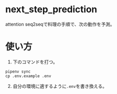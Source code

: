 # next_step_prediction
attention seq2seqで料理の手順で、次の動作を予測。

# 使い方
1. 下のコマンドを打つ。
```
pipenv sync
cp .env.example .env
```

2. 自分の環境に適するように`.env`を書き換える。
